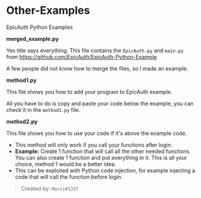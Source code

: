 # Other-Examples
EpicAuth Python Examples

**merged_example.py**

Yes title says everything. This file contains the `EpicAuth.py` and `main.py` from https://github.com/EpicAuth/EpicAuth-Python-Example

A few people did not know how to merge the files, so I made an example.

**method1.py**

This file shows you how to add your program to EpicAuth example.

All you have to do is copy and paste your code below the example, you can check it in the `method1.py` file.

**method2.py**

This file shows you how to use your code if it's above the example code.

- This method will only work if you call your functions after login.
- **Example:**
Create 1 function that will call all the other needed functions. You can also create 1 function and put everything in it. This is all your choice, method 1 would be a better idea.
- This can be exploited with Python code injection, for example injecting a code that will call the function before login.


>Created by: `Marci#1337`
